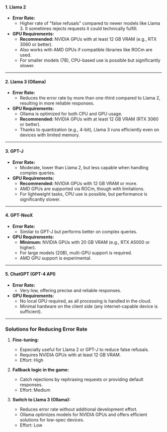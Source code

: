 #### **1. Llama 2**

- **Error Rate:**
    - Higher rate of "false refusals" compared to newer models like Llama 3. It sometimes rejects requests it could technically fulfill.
- **GPU Requirements:**
    - **Recommended:** NVIDIA GPUs with at least 12 GB VRAM (e.g., RTX 3060 or better).
    - Also works with AMD GPUs if compatible libraries like ROCm are used.
    - For smaller models (7B), CPU-based use is possible but significantly slower.

---

#### **2. Llama 3 (Ollama)**

- **Error Rate:**
    - Reduces the error rate by more than one-third compared to Llama 2, resulting in more reliable responses.
- **GPU Requirements:**
    - Ollama is optimized for both CPU and GPU usage.
    - **Recommended:** NVIDIA GPUs with at least 12 GB VRAM (RTX 3060 or better).
    - Thanks to quantization (e.g., 4-bit), Llama 3 runs efficiently even on devices with limited memory.

---

#### **3. GPT-J**

- **Error Rate:**
    - Moderate, lower than Llama 2, but less capable when handling complex queries.
- **GPU Requirements:**
    - **Recommended:** NVIDIA GPUs with 12 GB VRAM or more.
    - AMD GPUs are supported via ROCm, though with limitations.
    - For lightweight tasks, CPU use is possible, but performance is significantly slower.

---

#### **4. GPT-NeoX**

- **Error Rate:**
    - Similar to GPT-J but performs better on complex queries.
- **GPU Requirements:**
    - **Minimum:** NVIDIA GPUs with 20 GB VRAM (e.g., RTX A5000 or higher).
    - For large models (20B), multi-GPU support is required.
    - AMD GPU support is experimental.

---

#### **5. ChatGPT (GPT-4 API)**

- **Error Rate:**
    - Very low, offering precise and reliable responses.
- **GPU Requirements:**
    - No local GPU required, as all processing is handled in the cloud.
    - Minimal hardware on the client side (any internet-capable device is sufficient).

---

### **Solutions for Reducing Error Rate**

1. **Fine-tuning:**

    - Especially useful for Llama 2 or GPT-J to reduce false refusals.
    - Requires NVIDIA GPUs with at least 12 GB VRAM.
    - Effort: High

2. **Fallback logic in the game:**

    - Catch rejections by rephrasing requests or providing default responses.
    - Effort: Medium

3. **Switch to Llama 3 (Ollama):**

    - Reduces error rate without additional development effort.
    - Ollama optimizes models for NVIDIA GPUs and offers efficient solutions for low-spec devices.
    - Effort: Low
